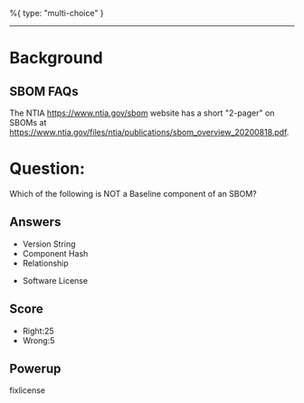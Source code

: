 %{
 type: "multi-choice"
}

---
# Background
## SBOM FAQs
The NTIA https://www.ntia.gov/sbom
website has a short
"2-pager" on SBOMs at
https://www.ntia.gov/files/ntia/publications/sbom_overview_20200818.pdf.


# Question:
Which of the following is NOT a
Baseline component of an SBOM?

## Answers
- Version String
- Component Hash
- Relationship
* Software License

## Score
- Right:25
- Wrong:5

## Powerup
fixlicense
